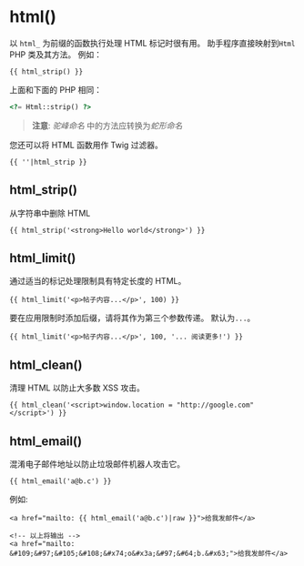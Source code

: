 # html()

以 `html_` 为前缀的函数执行处理 HTML 标记时很有用。 助手程序直接映射到`Html` PHP 类及其方法。 例如： 

```twig
{{ html_strip() }}
```

上面和下面的 PHP 相同：

```php
<?= Html::strip() ?>
```

> **注意**: *驼峰命名* 中的方法应转换为*蛇形命名*

您还可以将 HTML 函数用作 Twig 过滤器。

```twig
{{ ''|html_strip }}
```

## html_strip()

从字符串中删除 HTML

```twig
{{ html_strip('<strong>Hello world</strong>') }}
```

## html_limit()

通过适当的标记处理限制具有特定长度的 HTML。

```twig
{{ html_limit('<p>帖子内容...</p>', 100) }}
```

要在应用限制时添加后缀，请将其作为第三个参数传递。 默认为`...`。 

```twig
{{ html_limit('<p>帖子内容...</p>', 100, '... 阅读更多!') }}
```

## html_clean()

清理 HTML 以防止大多数 XSS 攻击。

```twig
{{ html_clean('<script>window.location = "http://google.com"</script>') }}
```

## html_email()

混淆电子邮件地址以防止垃圾邮件机器人攻击它。

```twig
{{ html_email('a@b.c') }}
```

例如:

```twig
<a href="mailto: {{ html_email('a@b.c')|raw }}">给我发邮件</a>

<!-- 以上将输出 -->
<a href="mailto: &#109;&#97;&#105;&#108;&#x74;o&#x3a;&#97;&#64;b.&#x63;">给我发邮件</a>
```
